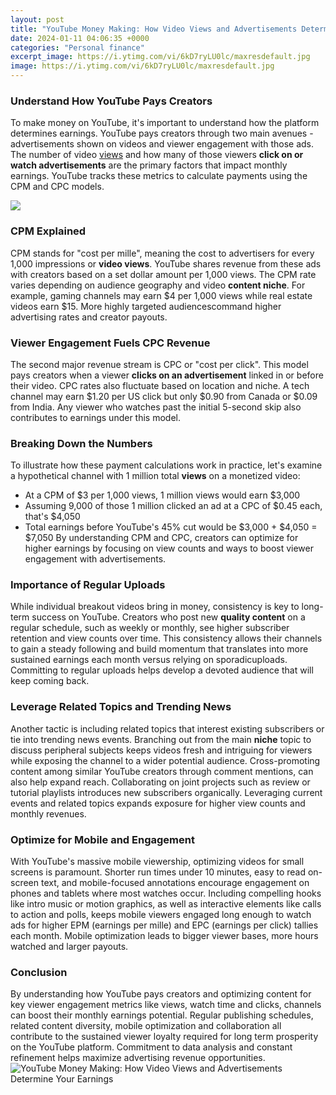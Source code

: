 ```yaml
---
layout: post
title: "YouTube Money Making: How Video Views and Advertisements Determine Your Earnings"
date: 2024-01-11 04:06:35 +0000
categories: "Personal finance"
excerpt_image: https://i.ytimg.com/vi/6kD7ryLU0lc/maxresdefault.jpg
image: https://i.ytimg.com/vi/6kD7ryLU0lc/maxresdefault.jpg
---
```


### Understand How YouTube Pays Creators
To make money on YouTube, it's important to understand how the platform determines earnings. YouTube pays creators through two main avenues - advertisements shown on videos and viewer engagement with those ads. 
The number of video [views](https://fistore.mysenprints.com/collection/aliff) and how many of those viewers **click on or watch advertisements** are the primary factors that impact monthly earnings. YouTube tracks these metrics to calculate payments using the CPM and CPC models.

![](https://influencermarketinghub.com/wp-content/uploads/2022/02/youtube-1-million-views-youtubers-earnings-1536x1207.jpg)
### CPM Explained 
CPM stands for "cost per mille", meaning the cost to advertisers for every 1,000 impressions or **video views**. YouTube shares revenue from these ads with creators based on a set dollar amount per 1,000 views. 
The CPM rate varies depending on audience geography and video **content niche**. For example, gaming channels may earn $4 per 1,000 views while real estate videos earn $15. More highly targeted audiencescommand higher advertising rates and creator payouts.
### Viewer Engagement Fuels CPC Revenue
The second major revenue stream is CPC or "cost per click". This model pays creators when a viewer **clicks on an advertisement** linked in or before their video. 
CPC rates also fluctuate based on location and niche. A tech channel may earn $1.20 per US click but only $0.90 from Canada or $0.09 from India. Any viewer who watches past the initial 5-second skip also contributes to earnings under this model.
### Breaking Down the Numbers
To illustrate how these payment calculations work in practice, let's examine a hypothetical channel with 1 million total **views** on a monetized video:
- At a CPM of $3 per 1,000 views, 1 million views would earn $3,000
- Assuming 9,000 of those 1 million clicked an ad at a CPC of $0.45 each, that's $4,050 
- Total earnings before YouTube's 45% cut would be $3,000 + $4,050 = $7,050
By understanding CPM and CPC, creators can optimize for higher earnings by focusing on view counts and ways to boost viewer engagement with advertisements.
### Importance of Regular Uploads
While individual breakout videos bring in money, consistency is key to long-term success on YouTube. Creators who post new **quality content** on a regular schedule, such as weekly or monthly, see higher subscriber retention and view counts over time. 
This consistency allows their channels to gain a steady following and build momentum that translates into more sustained earnings each month versus relying on sporadicuploads. Committing to regular uploads helps develop a devoted audience that will keep coming back.
### Leverage Related Topics and Trending News 
Another tactic is including related topics that interest existing subscribers or tie into trending news events. Branching out from the main **niche** topic to discuss peripheral subjects keeps videos fresh and intriguing for viewers while exposing the channel to a wider potential audience.
Cross-promoting content among similar YouTube creators through comment mentions, can also help expand reach. Collaborating on joint projects such as review or tutorial playlists introduces new subscribers organically. Leveraging current events and related topics expands exposure for higher view counts and monthly revenues.
### Optimize for Mobile and Engagement 
With YouTube's massive mobile viewership, optimizing videos for small screens is paramount. Shorter run times under 10 minutes, easy to read on-screen text, and mobile-focused annotations encourage engagement on phones and tablets where most watches occur. 
Including compelling hooks like intro music or motion graphics, as well as interactive elements like calls to action and polls, keeps mobile viewers engaged long enough to watch ads for higher EPM (earnings per mille) and EPC (earnings per click) tallies each month. Mobile optimization leads to bigger viewer bases, more hours watched and larger payouts.
### Conclusion  
By understanding how YouTube pays creators and optimizing content for key viewer engagement metrics like views, watch time and clicks, channels can boost their monthly earnings potential. Regular publishing schedules, related content diversity, mobile optimization and collaboration all contribute to the sustained viewer loyalty required for long term prosperity on the YouTube platform. Commitment to data analysis and constant refinement helps maximize advertising revenue opportunities.
![YouTube Money Making: How Video Views and Advertisements Determine Your Earnings](https://i.ytimg.com/vi/6kD7ryLU0lc/maxresdefault.jpg)